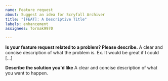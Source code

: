 ```yaml
---
name: Feature request
about: Suggest an idea for Scryfall Archiver
title: "[FEAT]: A Descriptive Title"
labels: enhancement
assignees: Tormak9970

---
```


**Is your feature request related to a problem? Please describe.**
A clear and concise description of what the problem is. Ex. It would be great if I could [...]

**Describe the solution you'd like**
A clear and concise description of what you want to happen.

